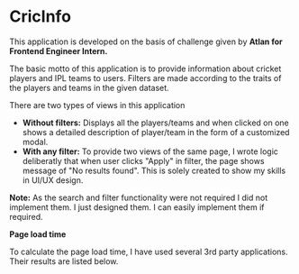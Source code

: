 # CricInfo

This application is developed on the basis of challenge given by <b>Atlan for Frontend Engineer Intern.</b>

The basic motto of this application is to provide information about cricket players and IPL teams to users. Filters are made according to the traits of the players and teams in the given dataset.

There are two types of views in this application

 - <b>Without filters:</b> Displays all the players/teams and when clicked on one shows a detailed description of player/team in the form of a customized modal.
 - <b>With any filter:</b> To provide two views of the same page, I wrote logic deliberatly that when user clicks "Apply" in filter, the page shows message of "No results found". This is solely created to show my skills in UI/UX design.

<b>Note:</b> As the search and filter functionality were not required I did not implement them. I just designed them. I can easily implement them if required.

<b>Page load time</b>

To calculate the page load time, I have used several 3rd party applications. Their results are listed below.

